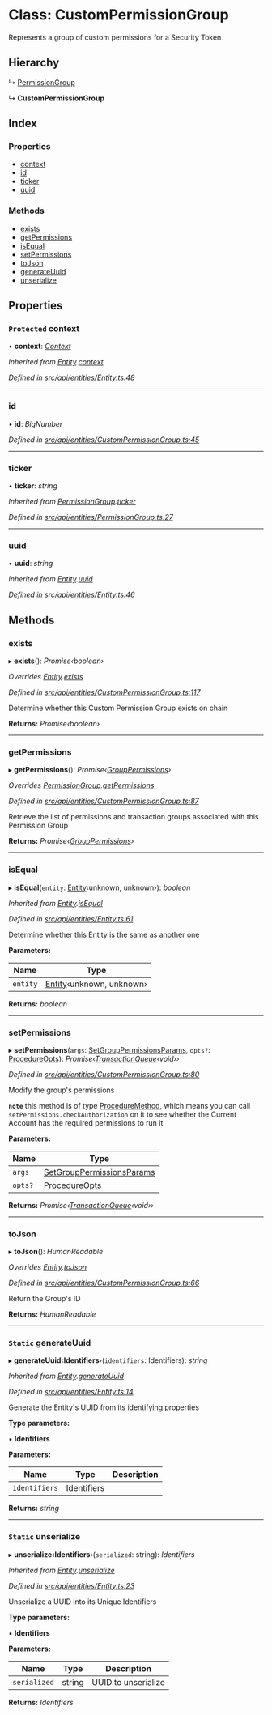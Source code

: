 # Class: CustomPermissionGroup

Represents a group of custom permissions for a Security Token

## Hierarchy

  ↳ [PermissionGroup](permissiongroup.md)

  ↳ **CustomPermissionGroup**

## Index

### Properties

* [context](custompermissiongroup.md#protected-context)
* [id](custompermissiongroup.md#id)
* [ticker](custompermissiongroup.md#ticker)
* [uuid](custompermissiongroup.md#uuid)

### Methods

* [exists](custompermissiongroup.md#exists)
* [getPermissions](custompermissiongroup.md#getpermissions)
* [isEqual](custompermissiongroup.md#isequal)
* [setPermissions](custompermissiongroup.md#setpermissions)
* [toJson](custompermissiongroup.md#tojson)
* [generateUuid](custompermissiongroup.md#static-generateuuid)
* [unserialize](custompermissiongroup.md#static-unserialize)

## Properties

### `Protected` context

• **context**: *[Context](context.md)*

*Inherited from [Entity](entity.md).[context](entity.md#protected-context)*

*Defined in [src/api/entities/Entity.ts:48](https://github.com/PolymathNetwork/polymesh-sdk/blob/108d588b/src/api/entities/Entity.ts#L48)*

___

###  id

• **id**: *BigNumber*

*Defined in [src/api/entities/CustomPermissionGroup.ts:45](https://github.com/PolymathNetwork/polymesh-sdk/blob/108d588b/src/api/entities/CustomPermissionGroup.ts#L45)*

___

###  ticker

• **ticker**: *string*

*Inherited from [PermissionGroup](permissiongroup.md).[ticker](permissiongroup.md#ticker)*

*Defined in [src/api/entities/PermissionGroup.ts:27](https://github.com/PolymathNetwork/polymesh-sdk/blob/108d588b/src/api/entities/PermissionGroup.ts#L27)*

___

###  uuid

• **uuid**: *string*

*Inherited from [Entity](entity.md).[uuid](entity.md#uuid)*

*Defined in [src/api/entities/Entity.ts:46](https://github.com/PolymathNetwork/polymesh-sdk/blob/108d588b/src/api/entities/Entity.ts#L46)*

## Methods

###  exists

▸ **exists**(): *Promise‹boolean›*

*Overrides [Entity](entity.md).[exists](entity.md#abstract-exists)*

*Defined in [src/api/entities/CustomPermissionGroup.ts:117](https://github.com/PolymathNetwork/polymesh-sdk/blob/108d588b/src/api/entities/CustomPermissionGroup.ts#L117)*

Determine whether this Custom Permission Group exists on chain

**Returns:** *Promise‹boolean›*

___

###  getPermissions

▸ **getPermissions**(): *Promise‹[GroupPermissions](../globals.md#grouppermissions)›*

*Overrides [PermissionGroup](permissiongroup.md).[getPermissions](permissiongroup.md#abstract-getpermissions)*

*Defined in [src/api/entities/CustomPermissionGroup.ts:87](https://github.com/PolymathNetwork/polymesh-sdk/blob/108d588b/src/api/entities/CustomPermissionGroup.ts#L87)*

Retrieve the list of permissions and transaction groups associated with this Permission Group

**Returns:** *Promise‹[GroupPermissions](../globals.md#grouppermissions)›*

___

###  isEqual

▸ **isEqual**(`entity`: [Entity](entity.md)‹unknown, unknown›): *boolean*

*Inherited from [Entity](entity.md).[isEqual](entity.md#isequal)*

*Defined in [src/api/entities/Entity.ts:61](https://github.com/PolymathNetwork/polymesh-sdk/blob/108d588b/src/api/entities/Entity.ts#L61)*

Determine whether this Entity is the same as another one

**Parameters:**

Name | Type |
------ | ------ |
`entity` | [Entity](entity.md)‹unknown, unknown› |

**Returns:** *boolean*

___

###  setPermissions

▸ **setPermissions**(`args`: [SetGroupPermissionsParams](../interfaces/setgrouppermissionsparams.md), `opts?`: [ProcedureOpts](../interfaces/procedureopts.md)): *Promise‹[TransactionQueue](transactionqueue.md)‹void››*

*Defined in [src/api/entities/CustomPermissionGroup.ts:80](https://github.com/PolymathNetwork/polymesh-sdk/blob/108d588b/src/api/entities/CustomPermissionGroup.ts#L80)*

Modify the group's permissions

**`note`** this method is of type [ProcedureMethod](../interfaces/proceduremethod.md), which means you can call `setPermissions.checkAuthorization`
  on it to see whether the Current Account has the required permissions to run it

**Parameters:**

Name | Type |
------ | ------ |
`args` | [SetGroupPermissionsParams](../interfaces/setgrouppermissionsparams.md) |
`opts?` | [ProcedureOpts](../interfaces/procedureopts.md) |

**Returns:** *Promise‹[TransactionQueue](transactionqueue.md)‹void››*

___

###  toJson

▸ **toJson**(): *HumanReadable*

*Overrides [Entity](entity.md).[toJson](entity.md#abstract-tojson)*

*Defined in [src/api/entities/CustomPermissionGroup.ts:66](https://github.com/PolymathNetwork/polymesh-sdk/blob/108d588b/src/api/entities/CustomPermissionGroup.ts#L66)*

Return the Group's ID

**Returns:** *HumanReadable*

___

### `Static` generateUuid

▸ **generateUuid**‹**Identifiers**›(`identifiers`: Identifiers): *string*

*Inherited from [Entity](entity.md).[generateUuid](entity.md#static-generateuuid)*

*Defined in [src/api/entities/Entity.ts:14](https://github.com/PolymathNetwork/polymesh-sdk/blob/108d588b/src/api/entities/Entity.ts#L14)*

Generate the Entity's UUID from its identifying properties

**Type parameters:**

▪ **Identifiers**

**Parameters:**

Name | Type | Description |
------ | ------ | ------ |
`identifiers` | Identifiers |   |

**Returns:** *string*

___

### `Static` unserialize

▸ **unserialize**‹**Identifiers**›(`serialized`: string): *Identifiers*

*Inherited from [Entity](entity.md).[unserialize](entity.md#static-unserialize)*

*Defined in [src/api/entities/Entity.ts:23](https://github.com/PolymathNetwork/polymesh-sdk/blob/108d588b/src/api/entities/Entity.ts#L23)*

Unserialize a UUID into its Unique Identifiers

**Type parameters:**

▪ **Identifiers**

**Parameters:**

Name | Type | Description |
------ | ------ | ------ |
`serialized` | string | UUID to unserialize  |

**Returns:** *Identifiers*
